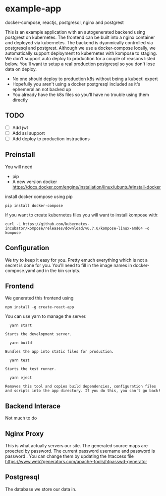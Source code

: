 # example-app
docker-compose, reactjs, postgresql, nginx and postgrest

This is an example application with an autogenerated backend using postgrest
on kubernetes. The frontend can be built into a nginx container and deployed
via kubernetes. The backend is dyanmically controlled via postgresql and 
postgrest. Although we use a docker-compose locally, we automatically support
deployment to kubernetes with kompose to staging. We don't support auto deploy
to production for a couple of reasons listed below. You'll want to setup a real
production postgresql so you don't lose data on deploy.

- No one should deploy to production k8s without being a kubectl expert
- Hopefully you aren't using a docker postgresql included as it's ephemeral an not backed up
- You already have the k8s files so you'll have no trouble using them directly


TODO
--------
- [ ] Add jwt
- [ ] Add ssl support
- [ ] Add deploy to production instructions

Preinstall
--------

You will need 

 - pip
 - A new version docker https://docs.docker.com/engine/installation/linux/ubuntu/#install-docker

install docker compose using pip

```
pip install docker-compose
```

If you want to create kubernetes files you will want to install
kompose with:

```
curl -L https://github.com/kubernetes-incubator/kompose/releases/download/v0.7.0/kompose-linux-amd64 -o kompose
```

Configuration
--------
We try to keep it easy for you. Pretty emuch everything
which is not a secret is done for you.
You'll need to fill in the image names in docker-compose.yaml and
 in the bin scripts.


Frontend
--------
We generated this frontend using
```
npm install -g create-react-app
```
You can use yarn to manage the server.
```
  yarn start
```
    Starts the development server.

```
  yarn build
```
    Bundles the app into static files for production.

```
  yarn test
```
    Starts the test runner.

```
  yarn eject
```
    Removes this tool and copies build dependencies, configuration files
    and scripts into the app directory. If you do this, you can’t go back!


Backend Interace
--------

Not much to do


Nginx Proxy
--------

This is what actually servers our site. The generated source maps are 
proected by password. The current password username and password is password
. You can change them by updating the htaccess file
https://www.web2generators.com/apache-tools/htpasswd-generator


Postgresql
--------

The database we store our data in.
